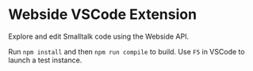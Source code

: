 # Webside VSCode Extension

Explore and edit Smalltalk code using the Webside API.

Run `npm install` and then `npm run compile` to build.
Use `F5` in VSCode to launch a test instance.